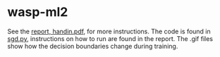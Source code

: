 # wasp-ml2

See the [report, handin.pdf](https://github.com/filipkro/wasp-ml2/blob/main/handin.pdf), for more instructions. The code is found in [sgd.py](https://github.com/filipkro/wasp-ml2/blob/main/sgd.py), instructions on how to run are found in the report. The .gif files show how the decision boundaries change during training.
